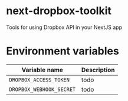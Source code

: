 # next-dropbox-toolkit

Tools for using Dropbox API in your NextJS app

# Environment variables

| Variable name            | Description |
| ------------------------ | ----------- |
| `DROPBOX_ACCESS_TOKEN`   | todo        |
| `DROPBOX_WEBHOOK_SECRET` | todo        |
